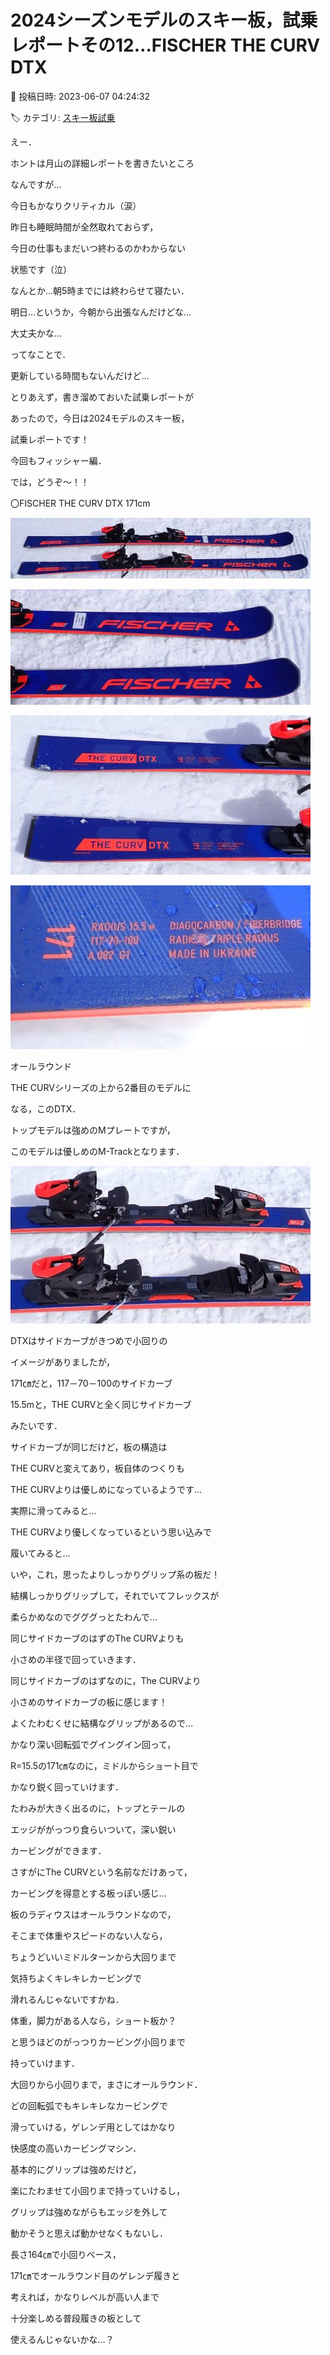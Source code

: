 # 2024シーズンモデルのスキー板，試乗レポートその12…FISCHER THE CURV DTX

📅 投稿日時: 2023-06-07 04:24:32

🏷️ カテゴリ: [スキー板試乗](c0bd8048615710cee890e403a36cc9a2b.md)

えー．


ホントは月山の詳細レポートを書きたいところ


なんですが…


今日もかなりクリティカル（涙）





昨日も睡眠時間が全然取れておらず，


今日の仕事もまだいつ終わるのかわからない


状態です（泣）


なんとか…朝5時までには終わらせて寝たい．


明日…というか，今朝から出張なんだけどな…


大丈夫かな…





ってなことで．


更新している時間もないんだけど…


とりあえず，書き溜めておいた試乗レポートが


あったので，今日は2024モデルのスキー板，


試乗レポートです！





今回もフィッシャー編．


では，どうぞ～！！[]()





〇FISCHER THE CURV DTX 171cm







![deed6edd7c1caa99dd2274bb524a0960.jpg](images/deed6edd7c1caa99dd2274bb524a0960.jpg)









![4ee82ab2d5afa3047f5f66aa1b92ce3f.jpg](images/4ee82ab2d5afa3047f5f66aa1b92ce3f.jpg)









![a03cf3cb3a74913230b78fe30e251987.jpg](images/a03cf3cb3a74913230b78fe30e251987.jpg)









![f234685e981150debeaf3df98e9c4bfa.jpg](images/f234685e981150debeaf3df98e9c4bfa.jpg)







オールラウンド





THE CURVシリーズの上から2番目のモデルに


なる，このDTX．


トップモデルは強めのMプレートですが，


このモデルは優しめのM-Trackとなります．




![a47e201a978dfb3fad72e79f87b58f0e.jpg](images/a47e201a978dfb3fad72e79f87b58f0e.jpg)







DTXはサイドカーブがきつめで小回りの


イメージがありましたが，


171㎝だと，117－70－100のサイドカーブ


15.5mと，THE CURVと全く同じサイドカーブ


みたいです．





サイドカーブが同じだけど，板の構造は


THE CURVと変えてあり，板自体のつくりも


THE CURVよりは優しめになっているようです…





実際に滑ってみると…


THE CURVより優しくなっているという思い込みで


履いてみると…


いや，これ，思ったよりしっかりグリップ系の板だ！





結構しっかりグリップして，それでいてフレックスが


柔らかめなのでグググっとたわんで…


同じサイドカーブのはずのThe CURVよりも


小さめの半径で回っていきます．


同じサイドカーブのはずなのに，The CURVより


小さめのサイドカーブの板に感じます！





よくたわむくせに結構なグリップがあるので…


かなり深い回転弧でグイングイン回って，


R=15.5の171㎝なのに，ミドルからショート目で


かなり鋭く回っていけます．





たわみが大きく出るのに，トップとテールの


エッジががっつり食らいついて，深い鋭い


カービングができます．


さすがにThe CURVという名前なだけあって，


カービングを得意とする板っぽい感じ…





板のラディウスはオールラウンドなので，


そこまで体重やスピードのない人なら，


ちょうどいいミドルターンから大回りまで


気持ちよくキレキレカービングで


滑れるんじゃないですかね．





体重，脚力がある人なら，ショート板か？


と思うほどのがっつりカービング小回りまで


持っていけます．


大回りから小回りまで，まさにオールラウンド．


どの回転弧でもキレキレなカービングで


滑っていける，ゲレンデ用としてはかなり


快感度の高いカービングマシン．





基本的にグリップは強めだけど，


楽にたわませて小回りまで持っていけるし，


グリップは強めながらもエッジを外して


動かそうと思えば動かせなくもないし．





長さ164㎝で小回りベース，


171㎝でオールラウンド目のゲレンデ履きと


考えれば，かなりレベルが高い人まで


十分楽しめる普段履きの板として


使えるんじゃないかな…？
